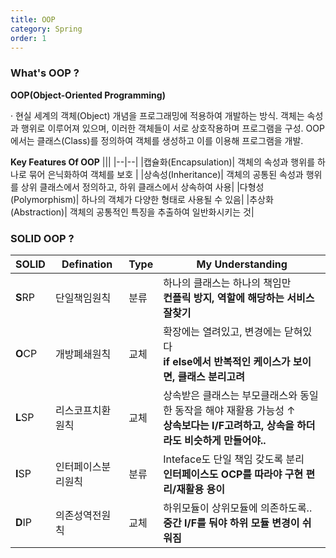 ```yaml
---
title: OOP
category: Spring
order: 1
---
```


### What's OOP ? 

**OOP(Object-Oriented Programming)**

· 현실 세계의 객체(Object) 개념을 프로그래밍에 적용하여 개발하는 방식. 
객체는 속성과 행위로 이루어져 있으며, 이러한 객체들이 서로 상호작용하며 프로그램을 구성. 
OOP에서는 클래스(Class)를 정의하여 객체를 생성하고 이를 이용해 프로그램을 개발.


**Key Features Of OOP**
|||
|--|--|
|캡슐화(Encapsulation)| 객체의 속성과 행위를 하나로 묶어 은닉화하여 객체를 보호 |
|상속성(Inheritance)| 객체의 공통된 속성과 행위를 상위 클래스에서 정의하고, 하위 클래스에서 상속하여 사용|
|다형성(Polymorphism)| 하나의 객체가 다양한 형태로 사용될 수 있음|
|추상화(Abstraction)| 객체의 공통적인 특징을 추출하여 일반화시키는 것|

### SOLID OOP ? 

|SOLID|Defination|Type|My Understanding|
|--|--|--|--|
|**S**RP|단일책임원칙| 분류|하나의 클래스는 하나의 책임만<br>**컨플릭 방지, 역할에 해당하는 서비스 잘찾기**|
|**O**CP|개방폐쇄원칙|교체|확장에는 열려있고, 변경에는 닫혀있다<br>**if else에서 반복적인 케이스가 보이면, 클래스 분리고려**|
|**L**SP|리스코프치환원칙|교체|상속받은 클래스는 부모클래스와 동일한 동작을 해야 재활용 가능성 ↑<br>**상속보다는 I/F고려하고, 상속을 하더라도 비슷하게 만들어야..**|
|**I**SP|인터페이스분리원칙|분류|Inteface도 단일 책임 갖도록 분리<br>**인터페이스도 OCP를 따라야 구현 편리/재활용 용이**|
|**D**IP|의존성역전원칙|교체|하위모듈이 상위모듈에 의존하도록..<br>**중간 I/F를 둬야 하위 모듈 변경이 쉬워짐**|

